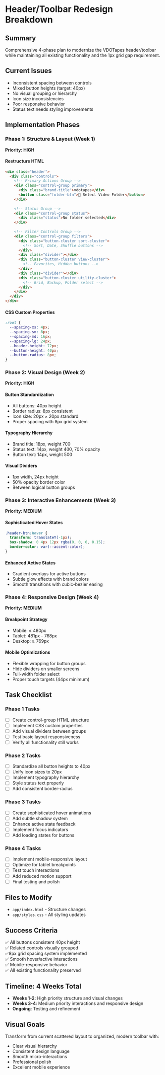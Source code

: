 # Header/Toolbar Redesign Breakdown

## Summary
Comprehensive 4-phase plan to modernize the VDOTapes header/toolbar while maintaining all existing functionality and the 1px grid gap requirement.

## Current Issues
- Inconsistent spacing between controls
- Mixed button heights (target: 40px)
- No visual grouping or hierarchy
- Icon size inconsistencies
- Poor responsive behavior
- Status text needs styling improvements

## Implementation Phases

### Phase 1: Structure & Layout (Week 1)
**Priority: HIGH**

#### Restructure HTML
```html
<div class="header">
  <div class="controls">
    <!-- Primary Actions Group -->
    <div class="control-group primary">
      <div class="brand-title">vdotapes</div>
      <button class="folder-btn">📁 Select Video Folder</button>
    </div>
    
    <!-- Status Group -->
    <div class="control-group status">
      <div class="status">No folder selected</div>
    </div>
    
    <!-- Filter Controls Group -->
    <div class="control-group filters">
      <div class="button-cluster sort-cluster">
        <!-- Sort, Date, Shuffle buttons -->
      </div>
      <div class="divider"></div>
      <div class="button-cluster view-cluster">
        <!-- Favorites, Hidden buttons -->
      </div>
      <div class="divider"></div>
      <div class="button-cluster utility-cluster">
        <!-- Grid, Backup, Folder select -->
      </div>
    </div>
  </div>
</div>
```

#### CSS Custom Properties
```css
:root {
  --spacing-xs: 4px;
  --spacing-sm: 8px;
  --spacing-md: 16px;
  --spacing-lg: 24px;
  --header-height: 72px;
  --button-height: 40px;
  --button-radius: 8px;
}
```

### Phase 2: Visual Design (Week 2)
**Priority: HIGH**

#### Button Standardization
- All buttons: 40px height
- Border radius: 8px consistent
- Icon size: 20px × 20px standard
- Proper spacing with 8px grid system

#### Typography Hierarchy
- Brand title: 18px, weight 700
- Status text: 14px, weight 400, 70% opacity
- Button text: 14px, weight 500

#### Visual Dividers
- 1px width, 24px height
- 50% opacity border color
- Between logical button groups

### Phase 3: Interactive Enhancements (Week 3)
**Priority: MEDIUM**

#### Sophisticated Hover States
```css
.header-btn:hover {
  transform: translateY(-1px);
  box-shadow: 0 4px 12px rgba(0, 0, 0, 0.15);
  border-color: var(--accent-color);
}
```

#### Enhanced Active States
- Gradient overlays for active buttons
- Subtle glow effects with brand colors
- Smooth transitions with cubic-bezier easing

### Phase 4: Responsive Design (Week 4)
**Priority: MEDIUM**

#### Breakpoint Strategy
- Mobile: ≤ 480px
- Tablet: 481px - 768px  
- Desktop: ≥ 769px

#### Mobile Optimizations
- Flexible wrapping for button groups
- Hide dividers on smaller screens
- Full-width folder select
- Proper touch targets (44px minimum)

## Task Checklist

### Phase 1 Tasks
- [ ] Create control-group HTML structure
- [ ] Implement CSS custom properties
- [ ] Add visual dividers between groups
- [ ] Test basic layout responsiveness
- [ ] Verify all functionality still works

### Phase 2 Tasks  
- [ ] Standardize all button heights to 40px
- [ ] Unify icon sizes to 20px
- [ ] Implement typography hierarchy
- [ ] Style status text properly
- [ ] Add consistent border-radius

### Phase 3 Tasks
- [ ] Create sophisticated hover animations
- [ ] Add subtle shadow system
- [ ] Enhance active state feedback
- [ ] Implement focus indicators
- [ ] Add loading states for buttons

### Phase 4 Tasks
- [ ] Implement mobile-responsive layout
- [ ] Optimize for tablet breakpoints
- [ ] Test touch interactions
- [ ] Add reduced motion support
- [ ] Final testing and polish

## Files to Modify
- `app/index.html` - Structure changes
- `app/styles.css` - All styling updates

## Success Criteria
✅ All buttons consistent 40px height  
✅ Related controls visually grouped  
✅8px grid spacing system implemented  
✅ Smooth hover/active interactions  
✅ Mobile-responsive behavior  
✅ All existing functionality preserved  

## Timeline: 4 Weeks Total
- **Weeks 1-2**: High priority structure and visual changes
- **Weeks 3-4**: Medium priority interactions and responsive design
- **Ongoing**: Testing and refinement

## Visual Goals
Transform from current scattered layout to organized, modern toolbar with:
- Clear visual hierarchy
- Consistent design language  
- Smooth micro-interactions
- Professional polish
- Excellent mobile experience